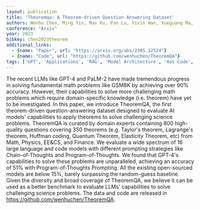```yaml
---
layout: publication
title: 'Theoremqa: A Theorem-driven Question Answering Dataset'
authors: Wenhu Chen, Ming Yin, Max Ku, Pan Lu, Yixin Wan, Xueguang Ma, Jianyu Xu, Xinyi Wang, Tony Xia
conference: "Arxiv"
year: 2023
bibkey: chen2023theorem
additional_links:
  - {name: "Paper", url: "https://arxiv.org/abs/2305.12524"}
  - {name: "Code", url: "https://github.com/wenhuchen/TheoremQA"}
tags: ['GPT', 'Applications', 'RAG', 'Model Architecture', 'Has Code', 'Prompting']
---
```

The recent LLMs like GPT-4 and PaLM-2 have made tremendous progress in
solving fundamental math problems like GSM8K by achieving over 90% accuracy.
However, their capabilities to solve more challenging math problems which
require domain-specific knowledge (i.e. theorem) have yet to be investigated.
In this paper, we introduce TheoremQA, the first theorem-driven
question-answering dataset designed to evaluate AI models' capabilities to
apply theorems to solve challenging science problems. TheoremQA is curated by
domain experts containing 800 high-quality questions covering 350 theorems
(e.g. Taylor's theorem, Lagrange's theorem, Huffman coding, Quantum Theorem,
Elasticity Theorem, etc) from Math, Physics, EE&CS, and Finance. We evaluate a
wide spectrum of 16 large language and code models with different prompting
strategies like Chain-of-Thoughts and Program-of-Thoughts. We found that
GPT-4's capabilities to solve these problems are unparalleled, achieving an
accuracy of 51% with Program-of-Thoughts Prompting. All the existing
open-sourced models are below 15%, barely surpassing the random-guess baseline.
Given the diversity and broad coverage of TheoremQA, we believe it can be used
as a better benchmark to evaluate LLMs' capabilities to solve challenging
science problems. The data and code are released in
https://github.com/wenhuchen/TheoremQA.
